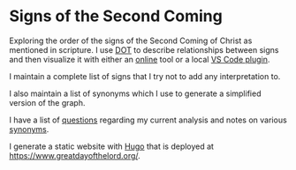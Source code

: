 # Signs of the Second Coming

Exploring the order of the signs of the Second Coming of Christ as mentioned in scripture.
I use [DOT](https://en.wikipedia.org/wiki/DOT_(graph_description_language)) to describe 
relationships between signs and then visualize it with either an [online](https://dreampuf.github.io/GraphvizOnline/) 
tool or a local [VS Code plugin](https://marketplace.visualstudio.com/items?itemName=joaompinto.vscode-graphviz).

I maintain a complete list of signs that I try not to add any interpretation to.

I also maintain a list of synonyms which I use to generate a simplified version of the graph.

I have a list of [questions](questions.md) regarding my current analysis and notes on various [synonyms](./synonyms).

I generate a static website with [Hugo](https://gohugo.io/) that is deployed at https://www.greatdayofthelord.org/.

